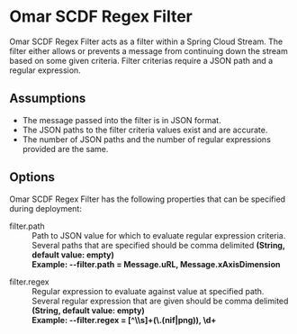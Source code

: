 # Omar SCDF Regex Filter
Omar SCDF Regex Filter acts as a filter within a Spring Cloud Stream. The filter either allows or prevents a message from continuing down the stream based on some given criteria. Filter criterias require a JSON path and a regular expression. 

## Assumptions ##
- The message passed into the filter is in JSON format.
- The JSON paths to the filter criteria values exist and are accurate.
- The number of JSON paths and the number of regular expressions provided are the same.

## Options ## 
Omar SCDF Regex Filter has the following properties that can be specified during deployment:
<dl>
  <dt>filter.path</dt>
  <dd>Path to JSON value for which to evaluate regular expression criteria. Several paths that are specified should be comma    delimited <strong>(String, default value: empty)</strong></dd>
  <dd><strong>Example: --filter.path = Message.uRL, Message.xAxisDimension</strong></dd>
</dl>
<dl>
  <dt>filter.regex</dt>
  <dd>Regular expression to evaluate against value at specified path. Several regular expression that are given should be comma delimited <strong>(String, default value: empty)</strong></dd>
  <dd><strong>Example: --filter.regex = [^\\s]+(\.(nif|png)), \d+</strong></dd>
</dl>
    
